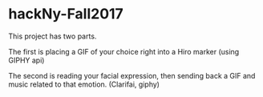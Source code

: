 # hackNy-Fall2017
This project has two parts.

The first is placing a GIF of your choice right into a Hiro marker (using GIPHY api)

The second is reading your facial expression, then sending back a GIF and music related to that emotion. (Clarifai, giphy)
